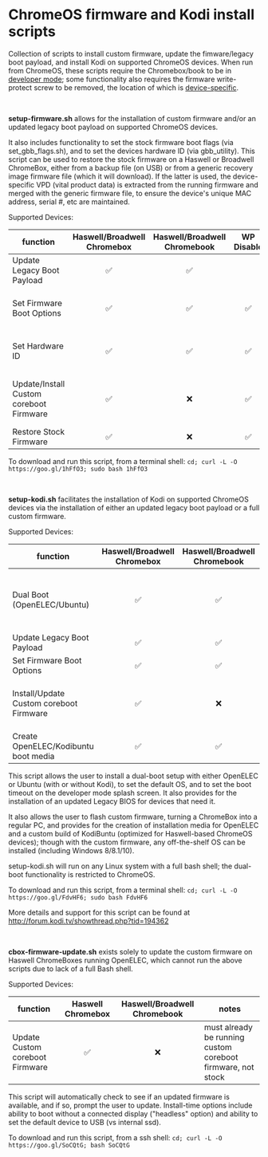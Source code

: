 # ChromeOS firmware and Kodi install scripts
Collection of scripts to install custom firmware, update the fimware/legacy boot payload, and install Kodi on supported ChromeOS devices. When run from ChromeOS, these scripts require the Chromebox/book to be in [developer mode](https://www.chromium.org/chromium-os/poking-around-your-chrome-os-device#TOC-Putting-your-Chrome-OS-Device-into-Developer-Mode); some functionality also requires the firmware write-protect screw to be removed, the location of which is [device-specific](https://www.chromium.org/chromium-os/developer-information-for-chrome-os-devices).

&nbsp;

**setup-firmware.sh** allows for the installation of custom firmware and/or an updated legacy boot payload on supported ChromeOS devices.

It also includes functionality to set the stock firmware boot flags (via set_gbb_flags.sh), and to set the devices hardware ID (via gbb_utility). This script can be used to restore the stock firmware on a Haswell or Broadwell ChromeBox, either from a backup file (on USB) or from a generic recovery image firmware file (which it will download).  If the latter is used, the device-specific VPD (vital product data) is extracted from the running firmware and merged with the generic firmware file, to ensure the device's unique MAC address, serial #, etc are maintained. 


Supported Devices:

function| Haswell/Broadwell Chromebox | Haswell/Broadwell Chromebook | WP Disable  |  notes
-----| :-----: | :-----: | :-----: | -----
Update Legacy Boot Payload|:white_check_mark:|:white_check_mark:|
Set Firmware Boot Options|:white_check_mark:|:white_check_mark:|:white_check_mark:|All x86 ChromeOS devices supported
Set Hardware ID|:white_check_mark:|:white_check_mark:|:white_check_mark:|All ChromeOS devices supported
Update/Install Custom coreboot Firmware|:white_check_mark:|:x:|:white_check_mark:|Samsung Series 3 ChromeBox also supported
Restore Stock Firmware|:white_check_mark:|:x:|:white_check_mark:|

To download and run this script, from a terminal shell: `cd; curl -L -O https://goo.gl/1hFfO3; sudo bash 1hFfO3`

&nbsp;

**setup-kodi.sh** facilitates the installation of Kodi on supported ChromeOS devices via the installation of either an updated legacy boot payload or a full custom firmware.

Supported Devices:

function| Haswell/Broadwell Chromebox | Haswell/Broadwell Chromebook | WP Disable | notes
----- | :-----: | :-----: | :-----: |-----
Dual Boot (OpenELEC/Ubuntu)|:white_check_mark:|:white_check_mark:| |automatically updates legacy boot payload (SeaBIOS) as needed
Update Legacy Boot Payload|:white_check_mark:|:white_check_mark:|
Set Firmware Boot Options|:white_check_mark:|:white_check_mark:|:white_check_mark:
Install/Update Custom coreboot Firmware|:white_check_mark:|:x:|:white_check_mark:|Samsung Series 3 ChromeBox also supported
Create OpenELEC/Kodibuntu boot media|:white_check_mark:|:white_check_mark:| |added solely for convenience

This script allows the user to install a dual-boot setup with either OpenELEC or Ubuntu
(with or without Kodi), to set the default OS, and to set the boot timeout on the 
developer mode splash screen.  It also provides for the installation of an updated
Legacy BIOS for devices that need it.

It also allows the user to flash custom firmware, turning a ChromeBox into a regular PC, and provides for the creation of installation media for OpenELEC and a custom build of KodiBuntu (optimized for Haswell-based ChromeOS devices); though with the custom firmware, any off-the-shelf OS can be installed (including Windows 8/8.1/10).

setup-kodi.sh will run on any Linux system with a full bash shell; the dual-boot functionality is restricted to ChromeOS.  

To download and run this script, from a terminal shell: `cd; curl -L -O https://goo.gl/FdvHF6; sudo bash FdvHF6`

More details and support for this script can be found at http://forum.kodi.tv/showthread.php?tid=194362

&nbsp;

**cbox-firmware-update.sh** exists solely to update the custom firmware on Haswell ChromeBoxes running
OpenELEC, which cannot run the above scripts due to lack of a full Bash shell.

Supported Devices:

function| Haswell Chromebox | Haswell/Broadwell Chromebook | notes
----- | :-----: | :-----: | -----
Update Custom coreboot Firmware|:white_check_mark:|:x:|must already be running custom coreboot firmware, not stock

This script will automatically check to see if an updated firmware is available, and if so, prompt the user to update.  Install-time options include ability to boot without a connected display ("headless" option) and ability to set the default device to USB (vs internal ssd). 

To download and run this script, from a ssh shell: `cd; curl -L -O https://goo.gl/SoCQtG; bash SoCQtG`
